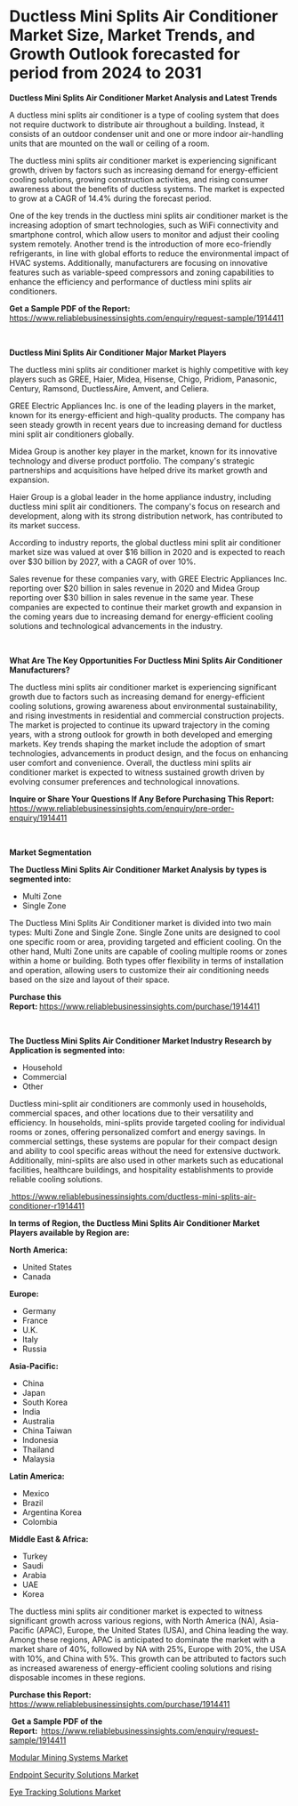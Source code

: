 <p><h1>Ductless Mini Splits Air Conditioner Market Size, Market Trends, and Growth Outlook forecasted for period from 2024 to 2031</h1></p><p><strong>Ductless Mini Splits Air Conditioner Market Analysis and Latest Trends</strong></p>
<p><p>A ductless mini splits air conditioner is a type of cooling system that does not require ductwork to distribute air throughout a building. Instead, it consists of an outdoor condenser unit and one or more indoor air-handling units that are mounted on the wall or ceiling of a room.</p><p>The ductless mini splits air conditioner market is experiencing significant growth, driven by factors such as increasing demand for energy-efficient cooling solutions, growing construction activities, and rising consumer awareness about the benefits of ductless systems. The market is expected to grow at a CAGR of 14.4% during the forecast period.</p><p>One of the key trends in the ductless mini splits air conditioner market is the increasing adoption of smart technologies, such as WiFi connectivity and smartphone control, which allow users to monitor and adjust their cooling system remotely. Another trend is the introduction of more eco-friendly refrigerants, in line with global efforts to reduce the environmental impact of HVAC systems. Additionally, manufacturers are focusing on innovative features such as variable-speed compressors and zoning capabilities to enhance the efficiency and performance of ductless mini splits air conditioners.</p></p>
<p><strong>Get a Sample PDF of the Report:&nbsp;</strong> <a href="https://www.reliablebusinessinsights.com/enquiry/request-sample/1914411">https://www.reliablebusinessinsights.com/enquiry/request-sample/1914411</a></p>
<p>&nbsp;</p>
<p><strong>Ductless Mini Splits Air Conditioner Major Market Players</strong></p>
<p><p>The ductless mini splits air conditioner market is highly competitive with key players such as GREE, Haier, Midea, Hisense, Chigo, Pridiom, Panasonic, Century, Ramsond, DuctlessAire, Amvent, and Celiera. </p><p>GREE Electric Appliances Inc. is one of the leading players in the market, known for its energy-efficient and high-quality products. The company has seen steady growth in recent years due to increasing demand for ductless mini split air conditioners globally.</p><p>Midea Group is another key player in the market, known for its innovative technology and diverse product portfolio. The company's strategic partnerships and acquisitions have helped drive its market growth and expansion.</p><p>Haier Group is a global leader in the home appliance industry, including ductless mini split air conditioners. The company's focus on research and development, along with its strong distribution network, has contributed to its market success.</p><p>According to industry reports, the global ductless mini split air conditioner market size was valued at over $16 billion in 2020 and is expected to reach over $30 billion by 2027, with a CAGR of over 10%.</p><p>Sales revenue for these companies vary, with GREE Electric Appliances Inc. reporting over $20 billion in sales revenue in 2020 and Midea Group reporting over $30 billion in sales revenue in the same year. These companies are expected to continue their market growth and expansion in the coming years due to increasing demand for energy-efficient cooling solutions and technological advancements in the industry.</p></p>
<p>&nbsp;</p>
<p><strong>What Are The Key Opportunities For Ductless Mini Splits Air Conditioner Manufacturers?</strong></p>
<p><p>The ductless mini splits air conditioner market is experiencing significant growth due to factors such as increasing demand for energy-efficient cooling solutions, growing awareness about environmental sustainability, and rising investments in residential and commercial construction projects. The market is projected to continue its upward trajectory in the coming years, with a strong outlook for growth in both developed and emerging markets. Key trends shaping the market include the adoption of smart technologies, advancements in product design, and the focus on enhancing user comfort and convenience. Overall, the ductless mini splits air conditioner market is expected to witness sustained growth driven by evolving consumer preferences and technological innovations.</p></p>
<p><strong>Inquire or Share Your Questions If Any Before Purchasing This Report:</strong> <a href="https://www.reliablebusinessinsights.com/enquiry/pre-order-enquiry/1914411">https://www.reliablebusinessinsights.com/enquiry/pre-order-enquiry/1914411</a></p>
<p>&nbsp;</p>
<p><strong>Market Segmentation</strong></p>
<p><strong>The Ductless Mini Splits Air Conditioner Market Analysis by types is segmented into:</strong></p>
<p><ul><li>Multi Zone</li><li>Single Zone</li></ul></p>
<p><p>The Ductless Mini Splits Air Conditioner market is divided into two main types: Multi Zone and Single Zone. Single Zone units are designed to cool one specific room or area, providing targeted and efficient cooling. On the other hand, Multi Zone units are capable of cooling multiple rooms or zones within a home or building. Both types offer flexibility in terms of installation and operation, allowing users to customize their air conditioning needs based on the size and layout of their space.</p></p>
<p><strong>Purchase this Report:&nbsp;</strong><a href="https://www.reliablebusinessinsights.com/purchase/1914411">https://www.reliablebusinessinsights.com/purchase/1914411</a></p>
<p>&nbsp;</p>
<p><strong>The Ductless Mini Splits Air Conditioner Market Industry Research by Application is segmented into:</strong></p>
<p><ul><li>Household</li><li>Commercial</li><li>Other</li></ul></p>
<p><p>Ductless mini-split air conditioners are commonly used in households, commercial spaces, and other locations due to their versatility and efficiency. In households, mini-splits provide targeted cooling for individual rooms or zones, offering personalized comfort and energy savings. In commercial settings, these systems are popular for their compact design and ability to cool specific areas without the need for extensive ductwork. Additionally, mini-splits are also used in other markets such as educational facilities, healthcare buildings, and hospitality establishments to provide reliable cooling solutions.</p></p>
<p><a href="https://www.reliablebusinessinsights.com/ductless-mini-splits-air-conditioner-r1914411">&nbsp;https://www.reliablebusinessinsights.com/ductless-mini-splits-air-conditioner-r1914411</a></p>
<p><strong>In terms of Region, the Ductless Mini Splits Air Conditioner Market Players available by Region are:</strong></p>
<p>
    <p> <strong> North America: </strong>
        <ul>
            <li>United States</li>
            <li>Canada</li>
        </ul>
        </p> 
    <p> <strong> Europe: </strong>
        <ul>
            <li>Germany</li>
            <li>France</li>
            <li>U.K.</li>
            <li>Italy</li>
            <li>Russia</li>
        </ul>
        </p> 
    <p> <strong> Asia-Pacific: </strong>
        <ul>
            <li>China</li>
            <li>Japan</li>
            <li>South Korea</li>
            <li>India</li>
            <li>Australia</li>
            <li>China Taiwan</li>
            <li>Indonesia</li>
            <li>Thailand</li>
            <li>Malaysia</li>
        </ul>
        </p> 
    <p> <strong> Latin America: </strong>
        <ul>
            <li>Mexico</li>
            <li>Brazil</li>
            <li>Argentina Korea</li>
            <li>Colombia</li>
        </ul>
        </p> 
    <p> <strong> Middle East & Africa: </strong>
        <ul>
            <li>Turkey</li>
            <li>Saudi</li>
            <li>Arabia</li>
            <li>UAE</li>
            <li>Korea</li>
        </ul>
    </p>
    </p>
<p><p>The ductless mini splits air conditioner market is expected to witness significant growth across various regions, with North America (NA), Asia-Pacific (APAC), Europe, the United States (USA), and China leading the way. Among these regions, APAC is anticipated to dominate the market with a market share of 40%, followed by NA with 25%, Europe with 20%, the USA with 10%, and China with 5%. This growth can be attributed to factors such as increased awareness of energy-efficient cooling solutions and rising disposable incomes in these regions.</p></p>
<p><strong>Purchase this Report: </strong><a href="https://www.reliablebusinessinsights.com/purchase/1914411">https://www.reliablebusinessinsights.com/purchase/1914411</a></p>
<p>&nbsp;<strong>Get a Sample PDF of the Report:&nbsp;&nbsp;</strong><a href="https://www.reliablebusinessinsights.com/enquiry/request-sample/1914411">https://www.reliablebusinessinsights.com/enquiry/request-sample/1914411</a></p>
<p><strong></strong></p>
<p><p><a href="https://github.com/khadijahesham19/Market-Research-Report-List-1/blob/main/modular-mining-systems-market.md">Modular Mining Systems Market</a></p><p><a href="https://www.linkedin.com/pulse/endpoint-security-solutions-market-trends-analysis-opportunities-uxuwc">Endpoint Security Solutions Market</a></p><p><a href="https://www.linkedin.com/pulse/emerging-trends-eye-tracking-solutions-market-global-j7wtc">Eye Tracking Solutions Market</a></p></p>